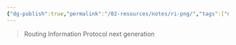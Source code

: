 ```yaml
---
{"dg-publish":true,"permalink":"/02-resources/notes/ri-png/","tags":["netzwerk/protocol"],"noteIcon":"","updated":"2025-07-12T13:31:41.000+02:00"}
---
```


> Routing Information Protocol next generation